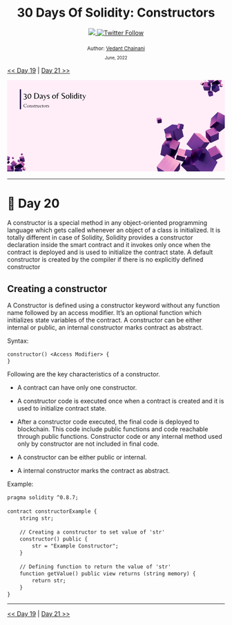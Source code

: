 <div align="center">
  <h1> 30 Days Of Solidity: Constructors</h1>
  <a class="header-badge" target="_blank" href="https://dev.to/envoy_">
  <img src="https://img.shields.io/badge/dev.to-0A0A0A?style=for-the-badge&logo=devdotto&logoColor=white">
  </a>
  <a class="header-badge" target="_blank" href="https://twitter.com/Envoy_1084">
  <img alt="Twitter Follow" src="https://img.shields.io/twitter/follow/Envoy_1084?style=social">
  </a>

<sub>Author:
<a href="https://dev.to/envoy_" target="_blank">Vedant Chainani</a><br>
<small> June, 2022</small>
</sub>

</div>

[<< Day 19](../Day%2019%20-%20Function%20Modifiers/readme.md) | [Day 21 >>](../Day%2021%20-%20Single%20Inheritance/readme.md)

![Cover](./cover.png)

---

# 📔 Day 20

A constructor is a special method in any object-oriented programming language which gets called whenever an object of a class is initialized. It is totally different in case of Solidity, Solidity provides a constructor declaration inside the smart contract and it invokes only once when the contract is deployed and is used to initialize the contract state. A default constructor is created by the compiler if there is no explicitly defined constructor

## Creating a constructor

A Constructor is defined using a constructor keyword without any function name followed by an access modifier. It’s an optional function which initializes state variables of the contract. A constructor can be either internal or public, an internal constructor marks contract as abstract.

Syntax:

```solidity
constructor() <Access Modifier> {
}
```

Following are the key characteristics of a constructor.

- A contract can have only one constructor.

- A constructor code is executed once when a contract is created and it is used to initialize contract state.

- After a constructor code executed, the final code is deployed to blockchain. This code include public functions and code reachable through public functions. Constructor code or any internal method used only by constructor are not included in final code.
- A constructor can be either public or internal.

- A internal constructor marks the contract as abstract.

Example:

```solidity
pragma solidity ^0.8.7;

contract constructorExample {
    string str;

    // Creating a constructor to set value of 'str'
    constructor() public {
        str = "Example Constructor";
    }

    // Defining function to return the value of 'str'
    function getValue() public view returns (string memory) {
        return str;
    }
}
```

---

[<< Day 19](../Day%2019%20-%20Function%20Modifiers/readme.md) | [Day 21 >>](../Day%2021%20-%20Single%20Inheritance/readme.md)
